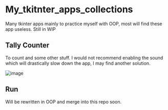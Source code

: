 # My_tkitnter_apps_collections
Many tkinter apps mainly to practice myself with OOP, most will find these app useless. Still in WIP

## Tally Counter
To count and some other stuff. I would not recommend enabling the sound which will drastically slow down the app, I may find another solution.

![image](https://github.com/HuyHung1408/My_tkitnter_apps_collections/assets/86362423/68d38c1d-e880-4473-a755-1e8bba66cf0c)

## Run
Will be rewritten in OOP and merge into this repo soon. 


